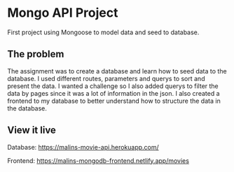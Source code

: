 # Mongo API Project

First project using Mongoose to model data and seed to database. 

## The problem

The assignment was to create a database and learn how to seed data to the database. I used different routes, parameters and querys to sort and present the data. I wanted a challenge so I also added querys to filter the data by pages since it was a lot of information in the json. I also created a frontend to my database to better understand how to structure the data in the database.

## View it live

Database: https://malins-movie-api.herokuapp.com/

Frontend: https://malins-mongodb-frontend.netlify.app/movies
